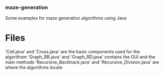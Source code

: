 ### maze-generation
Some examples for maze generation algorithms using Java

# Files
'Cell.java' and 'Cross.java' are the basic components used for the algorithsm
'Graph_RB.java' and 'Graph_RD.java' contains the GUI and the main methods
'Recursive_Backtrack.java' and 'Recursive_Division.java' are where the algorithms locate
